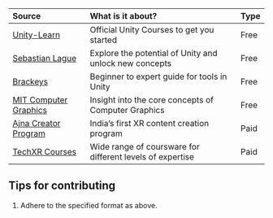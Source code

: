 | Source | What is it about? | Type |
|:----------|:---------|:---------|
|[Unity-Learn](https://learn.unity.com/)|Official Unity Courses to get you started|Free|
|[Sebastian Lague](https://www.youtube.com/@SebastianLague)|Explore the potential of Unity and unlock new concepts|Free|
|[Brackeys](https://www.youtube.com/@Brackeys)|Beginner to expert guide for tools in Unity|Free|
|[MIT Computer Graphics](https://www.youtube.com/playlist?list=PLQ3UicqQtfNuBjzJ-KEWmG1yjiRMXYKhh)|Insight into the core concepts of Computer Graphics|Free|
|[Ajna Creator Program](https://www.ajnacreator.com/)|India’s first XR content creation program|Paid|
|[TechXR Courses](https://techxr.co/)|Wide range of coursware for different levels of expertise|Paid|

## Tips for contributing

1. Adhere to the specified format as above.
